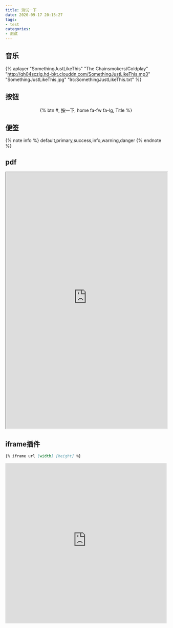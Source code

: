 ```yaml
---
title: 测试一下
date: 2020-09-17 20:15:27
tags:
- test
categories:
- 测试
---
```

## 音乐
{% aplayer "SomethingJustLikeThis" "The Chainsmokers/Coldplay" "http://qh04sczlg.hd-bkt.clouddn.com/SomethingJustLikeThis.mp3" "SomethingJustLikeThis.jpg" "lrc:SomethingJustLikeThis.txt" %}

## 按钮
<center>{% btn #, 按一下, home fa-fw fa-lg, Title %}</center>

<!-- more -->
## 便签
{% note info %}
default,primary,success,info,warning,danger
{% endnote %}

## pdf
<iframe src="http://qh04sczlg.hd-bkt.clouddn.com/jianli.pdf" width="100%" height="800px"></iframe>


## iframe插件
```md
{% iframe url [width] [height] %}
```
<iframe 
	height=500 width=100% 
	src="http://qh04sczlg.hd-bkt.clouddn.com/gouge.mp4" 
	frameborder=0 allowfullscreen>
</iframe>

